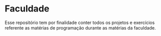 # Faculdade
Esse repositório tem por finalidade conter todos os projetos e exercícios referente as matérias de programação durante as matérias da faculdade.
